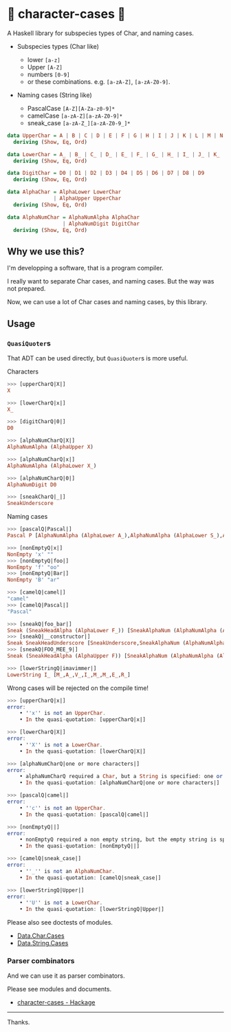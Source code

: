 # :diamond_shape_with_a_dot_inside: character-cases :diamond_shape_with_a_dot_inside:

A Haskell library for subspecies types of Char, and naming cases.

- Subspecies types (Char like)
    - lower `[a-z]`
    - Upper `[A-Z]`
    - numbers `[0-9]`
    - or these combinations. e.g. `[a-zA-Z]`, `[a-zA-Z0-9]`.

- Naming cases (String like)
    - PascalCase `[A-Z][A-Za-z0-9]*`
    - camelCase `[a-zA-Z][a-zA-Z0-9]*`
    - sneak_case `[a-zA-Z_][a-zA-Z0-9_]*`

```haskell
data UpperChar = A | B | C | D | E | F | G | H | I | J | K | L | M | N | O | P | Q | R | S | T | U | V | W | X | Y | Z
  deriving (Show, Eq, Ord)

data LowerChar = A_ | B_ | C_ | D_ | E_ | F_ | G_ | H_ | I_ | J_ | K_ | L_ | M_ | N_ | O_ | P_ | Q_ | R_ | S_ | T_ | U_ | V_ | W_ | X_ | Y_ | Z_
  deriving (Show, Eq, Ord)

data DigitChar = D0 | D1 | D2 | D3 | D4 | D5 | D6 | D7 | D8 | D9
  deriving (Show, Eq, Ord)

data AlphaChar = AlphaLower LowerChar
               | AlphaUpper UpperChar
  deriving (Show, Eq, Ord)

data AlphaNumChar = AlphaNumAlpha AlphaChar
                  | AlphaNumDigit DigitChar
  deriving (Show, Eq, Ord)
```

## Why we use this?

I'm developping a software, that is a program compiler.

I really want to separate Char cases, and naming cases.
But the way was not prepared.

Now, we can use a lot of Char cases and naming cases, by this library.

## Usage

### `QuasiQuoter`s

That ADT can be used directly, but `QuasiQuoter`s is more useful.

Characters

```haskell
>>> [upperCharQ|X|]
X

>>> [lowerCharQ|x|]
X_

>>> [digitCharQ|0|]
D0

>>> [alphaNumCharQ|X|]
AlphaNumAlpha (AlphaUpper X)

>>> [alphaNumCharQ|x|]
AlphaNumAlpha (AlphaLower X_)

>>> [alphaNumCharQ|0|]
AlphaNumDigit D0

>>> [sneakCharQ|_|]
SneakUnderscore
```

Naming cases

```haskell
>>> [pascalQ|Pascal|]
Pascal P [AlphaNumAlpha (AlphaLower A_),AlphaNumAlpha (AlphaLower S_),AlphaNumAlpha (AlphaLower C_),AlphaNumAlpha (AlphaLower A_),AlphaNumAlpha (AlphaLower L_)]

>>> [nonEmptyQ|x|]
NonEmpty 'x' ""
>>> [nonEmptyQ|foo|]
NonEmpty 'f' "oo"
>>> [nonEmptyQ|Bar|]
NonEmpty 'B' "ar"

>>> [camelQ|camel|]
"camel"
>>> [camelQ|Pascal|]
"Pascal"

>>> [sneakQ|foo_bar|]
Sneak (SneakHeadAlpha (AlphaLower F_)) [SneakAlphaNum (AlphaNumAlpha (AlphaLower O_)),SneakAlphaNum (AlphaNumAlpha (AlphaLower O_)),SneakUnderscore,SneakAlphaNum (AlphaNumAlpha (AlphaLower B_)),SneakAlphaNum (AlphaNumAlpha (AlphaLower A_)),SneakAlphaNum (AlphaNumAlpha (AlphaLower R_))]
>>> [sneakQ|__constructor|]
Sneak SneakHeadUnderscore [SneakUnderscore,SneakAlphaNum (AlphaNumAlpha (AlphaLower C_)),SneakAlphaNum (AlphaNumAlpha (AlphaLower O_)),SneakAlphaNum (AlphaNumAlpha (AlphaLower N_)),SneakAlphaNum (AlphaNumAlpha (AlphaLower S_)),SneakAlphaNum (AlphaNumAlpha (AlphaLower T_)),SneakAlphaNum (AlphaNumAlpha (AlphaLower R_)),SneakAlphaNum (AlphaNumAlpha (AlphaLower U_)),SneakAlphaNum (AlphaNumAlpha (AlphaLower C_)),SneakAlphaNum (AlphaNumAlpha (AlphaLower T_)),SneakAlphaNum (AlphaNumAlpha (AlphaLower O_)),SneakAlphaNum (AlphaNumAlpha (AlphaLower R_))]
>>> [sneakQ|FOO_MEE_9|]
Sneak (SneakHeadAlpha (AlphaUpper F)) [SneakAlphaNum (AlphaNumAlpha (AlphaUpper O)),SneakAlphaNum (AlphaNumAlpha (AlphaUpper O)),SneakUnderscore,SneakAlphaNum (AlphaNumAlpha (AlphaUpper M)),SneakAlphaNum (AlphaNumAlpha (AlphaUpper E)),SneakAlphaNum (AlphaNumAlpha (AlphaUpper E)),SneakUnderscore,SneakAlphaNum (AlphaNumDigit D9)]

>>> [lowerStringQ|imavimmer|]
LowerString I_ [M_,A_,V_,I_,M_,M_,E_,R_]
```

Wrong cases will be rejected on the compile time!

```haskell
>>> [upperCharQ|x|]
error:
    • ''x'' is not an UpperChar.
    • In the quasi-quotation: [upperCharQ|x|]

>>> [lowerCharQ|X|]
error:
    • ''X'' is not a LowerChar.
    • In the quasi-quotation: [lowerCharQ|X|]

>>> [alphaNumCharQ|one or more characters|]
error:
    • alphaNumCharQ required a Char, but a String is specified: one or more characters
    • In the quasi-quotation: [alphaNumCharQ|one or more characters|]
```

```haskell
>>> [pascalQ|camel|]
error:
    • ''c'' is not an UpperChar.
    • In the quasi-quotation: [pascalQ|camel|]

>>> [nonEmptyQ||]
error:
    • nonEmptyQ required a non empty string, but the empty string is specified.
    • In the quasi-quotation: [nonEmptyQ||]

>>> [camelQ|sneak_case|]
error:
    • ''_'' is not an AlphaNumChar.
    • In the quasi-quotation: [camelQ|sneak_case|]

>>> [lowerStringQ|Upper|]
error:
    • ''U'' is not a LowerChar.
    • In the quasi-quotation: [lowerStringQ|Upper|]
```

Please also see doctests of modules.

- [Data.Char.Cases](https://github.com/aiya000/hs-character-cases/blob/master/src/Data/Char/Cases.hs)
- [Data.String.Cases](https://github.com/aiya000/hs-character-cases/blob/master/src/Data/String/Cases.hs)

### Parser combinators

And we can use it as parser combinators.

Please see modules and documents.

- [character-cases - Hackage](https://hackage.haskell.org/package/character-cases)

- - - - -

Thanks.
